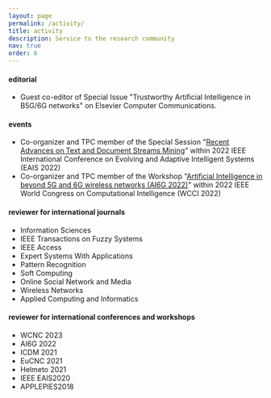 ```yaml
---
layout: page
permalink: /activity/
title: activity
description: Service to the research community
nav: true
order: 6
---
```

 
#### editorial
<ul>
    <li>Guest co-editor of Special Issue "Trustworthy Artificial Intelligence in B5G/6G networks" on Elsevier Computer Communications.</li>
</ul>

#### events
<ul>
    <li>Co-organizer and TPC member of the Special Session "<a href="https://sites.google.com/studenti.unipi.it/eais2022-ratdsm" target="_blank">Recent Advances on Text and Document Streams Mining</a>" within 2022 IEEE International Conference on Evolving and Adaptive Intelligent Systems (EAIS 2022)</li>
    <li>Co-organizer and TPC member of the Workshop "<a href ="https://sites.google.com/unipi.it/ai6g-2022/home?authuser=0" target="_blank">Artificial Intelligence in beyond 5G and 6G wireless networks (AI6G 2022)</a>" within 2022 IEEE World Congress on Computational Intelligence (WCCI 2022)</li>
</ul>


#### reviewer for international journals
<ul>
    <li>Information Sciences</li>
    <li>IEEE Transactions on Fuzzy Systems</li>
    <li>IEEE Access</li>
    <li>Expert Systems With Applications</li>
    <li>Pattern Recognition</li>
    <li>Soft Computing</li>
	<li>Online Social Network and Media</li>
	<li>Wireless Networks</li>
	<li>Applied Computing and Informatics</li>
</ul>

#### reviewer for international conferences and workshops
<ul>
    <li>WCNC 2023</li>
    <li>AI6G 2022</li>
    <li>ICDM 2021</li>
    <li>EuCNC 2021</li>
    <li>Helmeto 2021</li>
    <li>IEEE EAIS2020</li>
    <li>APPLEPIES2018</li>
	</ul>
